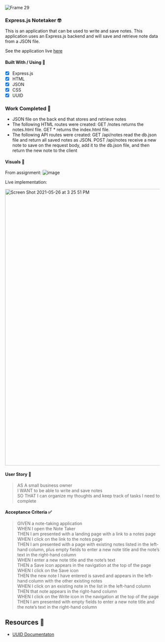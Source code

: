 ![Frame 29](https://user-images.githubusercontent.com/77648727/114291845-787ce400-9a3f-11eb-9748-fc2b7db553ce.png)

### Express.js Notetaker 🤓

This is an application that can be used to write and save notes. This application uses an Express.js backend and will save and retrieve note data from a JSON file.

See the application live [here](https://note-taker-sarah.herokuapp.com/)
#### Built With / Using 🧰

- [x] Express.js
- [x] HTML
- [x] JSON
- [x] CSS
- [x] UUID

### Work Completed 🔨
- JSON file on the back end that stores and retrieve notes
- The following HTML routes were created: GET /notes returns the notes.html file. GET * returns the index.html file.
- The following API routes were  created: GET /api/notes read the db.json file and return all saved notes as JSON. POST /api/notes receive a new note to save on the request body, add it to the db.json file, and then return the new note to the client

#### Visuals 👀

From assignment:
![image](https://user-images.githubusercontent.com/77648727/114291556-49657300-9a3d-11eb-9218-894bc02b7d8d.png)

Live implementation:

<img width="900" alt="Screen Shot 2021-05-26 at 3 25 51 PM" src="https://user-images.githubusercontent.com/77648727/119739176-afb02480-be36-11eb-9729-0bd7ed79d8a0.png">


#### User Story 📖

> AS A small business owner           
> I WANT to be able to write and save notes      
> SO THAT I can organize my thoughts and keep track of tasks I need to complete    

#### Acceptance Criteria ✅

> GIVEN a note-taking application    
> WHEN I open the Note Taker    
> THEN I am presented with a landing page with a link to a notes page    
> WHEN I click on the link to the notes page    
> THEN I am presented with a page with existing notes listed in the left-hand column, plus empty fields to enter a new note title and the note’s text in the right-hand column    
> WHEN I enter a new note title and the note’s text    
> THEN a Save icon appears in the navigation at the top of the page    
> WHEN I click on the Save icon    
> THEN the new note I have entered is saved and appears in the left-hand column with the other existing notes    
> WHEN I click on an existing note in the list in the left-hand column    
> THEN that note appears in the right-hand column    
> WHEN I click on the Write icon in the navigation at the top of the page    
> THEN I am presented with empty fields to enter a new note title and the note’s text in the right-hand column    

## Resources 🤝

- [UUID Documentaton](https://www.npmjs.com/package/uuid)
